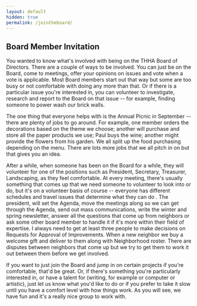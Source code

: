 ```yaml
---
layout: default
hidden: true
permalink: /jointheboard/
---
```

## Board Member Invitation
You wanted to know what's involved with being on the THHA Board of Directors.
There are a couple of ways to be involved.
You can just be on the Board, come to meetings, offer your opinions on issues and vote when a vote is applicable.
Most Board members start out that way but some are too busy or not comfortable with doing any more than that.
Or if there is a particular issue you're interested in, you can volunteer to investigate, research and report to the Board on that issue -- for example, finding someone to power wash our brick walls.

The one thing that everyone helps with is the Annual Picnic in September -- there are plenty of jobs to go around.
For example, one member orders the decorations based on the theme we choose; another will purchase and store all the paper products we use; Paul buys the wine; another might provide the flowers from his garden.
We all split up the food purchasing depending on the menu.
There are lots more jobs that we all pitch in on but that gives you an idea.

After a while, when someone has been on the Board for a while, they will volunteer for one of the positions such as President, Secretary, Treasurer, Landscaping, as they feel comfortable.
At every meeting, there's usually something that comes up that we need someone to volunteer to look into or do, but it's on a volunteer basis of course -- everyone has different schedules and travel issues that determine what they can do . 
The president, will set the Agenda, move the meetings along so we can get through the Agenda, send out mass communications, write the winter and spring newsletter, answer all the questions that come up from neighbors or ask some other board member to handle it if it's more within their field of expertise.
I always need to get at least three people to make decisions on Requests for Approval of Improvements.
When a new neighbor we buy a welcome gift and deliver to them along with Neighborhood roster.
There are disputes between neighbors that come up but we try to get them to work it out between them before we get involved.

If you want to just join the Board and jump in on certain projects if you're comfortable, that'd be great.
Or, if there's something you're particularly interested in, or have a talent for (writing, for example or computer or artistic), just let us know what you'd like to do or if you prefer to take it slow until you have a comfort level with how things work.
As you will see, we have fun and it's a really nice group to work with. 
